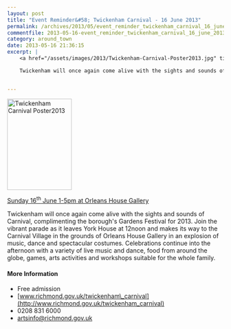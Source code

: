 ```yaml
---
layout: post
title: "Event Reminder&#58; Twickenham Carnival - 16 June 2013"
permalink: /archives/2013/05/event_reminder_twickenham_carnival_16_june_2013.html
commentfile: 2013-05-16-event_reminder_twickenham_carnival_16_june_2013
category: around_town
date: 2013-05-16 21:36:15
excerpt: |
    <a href="/assets/images/2013/Twickenham-Carnival-Poster2013.jpg" title="See larger version of - Twickenham Carnival Poster2013"><img src="/assets/images/2013/Twickenham-Carnival-Poster2013_thumb.jpg" width="150" height="212" alt="Twickenham Carnival Poster2013" class="photo right" /></a>

    Twickenham will once again come alive with the sights and sounds of Carnival, complimenting the borough's Gardens Festival for 2013.  Join the vibrant parade as it leaves York House at 12noon and makes its way to the Carnival Village in the grounds of Orleans House Gallery in an explosion of music, dance and spectacular costumes.  Celebrations continue into the afternoon with a variety of live music and dance, food from around the globe, games, arts activities and workshops suitable for the whole family.


---
```


<a href="/assets/images/2013/Twickenham-Carnival-Poster2013.jpg" title="See larger version of - Twickenham Carnival Poster2013"><img src="/assets/images/2013/Twickenham-Carnival-Poster2013_thumb.jpg" width="150" height="212" alt="Twickenham Carnival Poster2013" class="photo right" /></a>

[Sunday 16<sup>th</sup> June 1-5pm at Orleans House Gallery](/event/fair/200705143887)

Twickenham will once again come alive with the sights and sounds of Carnival, complimenting the borough's Gardens Festival for 2013. Join the vibrant parade as it leaves York House at 12noon and makes its way to the Carnival Village in the grounds of Orleans House Gallery in an explosion of music, dance and spectacular costumes. Celebrations continue into the afternoon with a variety of live music and dance, food from around the globe, games, arts activities and workshops suitable for the whole family.

#### More Information

-   Free admission
-   [www.richmond.gov.uk/twickenham\_carnival](http://www.richmond.gov.uk/twickenham_carnival)
-   0208 831 6000
-   <artsinfo@richmond.gov.uk>
